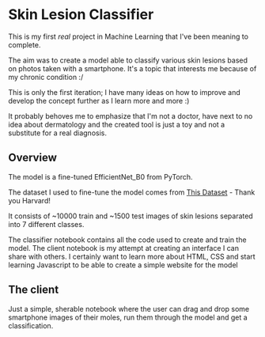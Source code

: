 # Skin Lesion Classifier

This is my first *real* project in Machine Learning that I've been meaning to complete.

The aim was to create a model able to classify various skin lesions based on photos taken with a smartphone. It's a topic that interests me because of my chronic condition :/

This is only the first iteration; I have many ideas on how to improve and develop the concept further as I learn more and more :)

It probably behoves me to emphasize that I'm not a doctor, have next to no idea about dermatology and the created tool is just a toy and not a substitute for a real diagnosis.

## Overview
The model is a fine-tuned EfficientNet_B0 from PyTorch.

The dataset I used to fine-tune the model comes from [This Dataset](https://dataverse.harvard.edu/dataset.xhtml?persistentId=doi:10.7910/DVN/DBW86T) - Thank you Harvard!

It consists of ~10000 train and ~1500 test images of skin lesions separated into 7 different classes.

The classifier notebook contains all the code used to create and train the model. The client notebook is my attempt at creating an interface I can share with others. I certainly want to learn more about HTML, CSS and start learning Javascript to be able to create a simple website for the model

## The client
Just a simple, sherable notebook where the user can drag and drop some smartphone images of their moles, run them through the model and get a classification.
